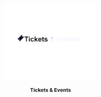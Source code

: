 <h3 align="center">
    <img alt="Logo" title="#logo" width="300px" src=".github/Logo.png">
    <br><br>
    <b>Tickets & Events</b>
    <br>
</h3>
